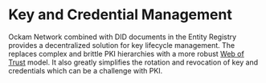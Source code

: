 # Key and Credential Management

Ockam Network combined with DID documents in the Entity Registry provides a decentralized solution for key lifecycle management. The replaces complex and brittle PKI hierarchies with a more robust [Web of Trust](../0008-trustful-communication) model. It also greatly simplifies the rotation and revocation of key and credentials which can be a challenge with PKI.
